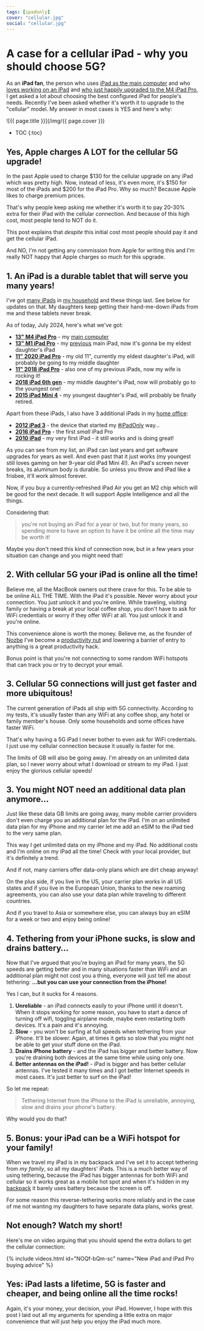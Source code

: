 ```yaml
---
tags: [ipadonly]
cover: "cellular.jpg"
social: "cellular.jpg"
---
```


# A case for a cellular iPad - why you should choose 5G?

As an **iPad fan**, the person who uses [iPad as the main computer](/ipadv) and who [loves working on an iPad](/ipadp) and [who just happily upgraded to the M4 iPad Pro](/ipadm4), I get asked a lot about choosing the best configured iPad for people's needs. Recently I've been asked whether it's worth it to upgrade to the "cellular" model. My answer in most cases is YES and here's why:

<!--More-->

![{{ page.title }}](/img/{{ page.cover }})

* TOC
{:toc}

## Yes, Apple charges A LOT for the cellular 5G upgrade!

In the past Apple used to charge $130 for the cellular upgrade on any iPad which was pretty high. Now, instead of less, it's even more, it's $150 for most of the iPads and $200 for the iPad Pro. Why so much? Because Apple likes to charge premium prices.

That's why people keep asking me whether it's worth it to pay 20-30% extra for their iPad with the cellular connection. And because of this high cost, most people tend to NOT do it.

This post explains that *despite* this initial cost most people should pay it and get the cellular iPad.

And NO, I'm not getting any commission from Apple for writing this and I'm really NOT happy that Apple charges so much for this upgrade.

## 1. An iPad is a durable tablet that will serve you many years!

I've got [many iPads](/podcast-14/) in [my household](/myipads/) and these things last. See below for updates on that. My daughters keep getting their hand-me-down iPads from me and these tablets never break.

As of today, July 2024, here's what we've got:

- **[13" M4 iPad Pro](/ipadm4)** - my [main computer](/ipadv)
- **[13" M1 iPad Pro](/ipad13)** - my [previous](/ipad13pro) main iPad, now it's gonna be my eldest daughter's iPad
- **[11" 2020 iPad Pro](/ipad)** - my old 11", currently my eldest daughter's iPad, will probably be going to my middle daughter
- **[11" 2018 iPad Pro](/ipadretro/)** - also one of my previous iPads, now my wife is rocking it!
- **[2018 iPad 6th gen](https://en.wikipedia.org/wiki/IPad_(6th_generation))** - my middle daughter's iPad, now will probably go to the youngest one!
- **[2015 iPad Mini 4](https://en.wikipedia.org/wiki/IPad_Mini_4)** - my youngest daughter's iPad, will probably be finally retired.

Apart from these iPads, I also have 3 additional iPads in my [home office](/office/):

- **[2012 iPad 3](/ipad3/)** - the device that started my [#iPadOnly](/ipadonly) way…
- **[2016 iPad Pro](/babyipad/)** - the first *small* iPad Pro
- **[2010 iPad](/i-have-to-admit-this-5-reasons-why-ipad-is-th/)** - my very first iPad - it still works and is doing great!

As you can see from my list, an iPad can last years and get software upgrades for years as well. And even past that it just works (my youngest still loves gaming on her 9-year old iPad Mini 4!). An iPad's screen never breaks, its aluminum body is durable. So unless you throw and iPad like a frisbee, it'll work almost forever.

Now, if you buy a currently-refreshed iPad Air you get an M2 chip which will be good for the next decade. It will support Apple Intelligence and all the things.

Considering that:

> you're not buying an iPad for a year or two, but for many years, so spending more to have an option to have it be online all the time may be worth it!

Maybe you don't need this kind of connection now, but in a few years your situation can change and you might need that!

## 2. With cellular 5G your iPad is online all the time!

Believe me, all the MacBook owners out there crave for this. To be able to be online ALL THE TIME. With the iPad it's possible. Never worry about your connection. You just unlock it and you're online. While traveling, visiting family or having a break at your local coffee shop, you don't have to ask for WiFi credentials or worry if they offer WiFi at all. You just unlock it and you're online.

This convenience alone is worth the money. Believe me, as the founder of [Nozbe][n] I've become a [productivity nut](/productivity/) and lowering a barrier of entry to anything is a great productivity hack.

Bonus point is that you're not connecting to some random WiFi hotspots that can track you or try to decrypt your email.

## 3. Cellular 5G connections will just get faster and more ubiquitous!

The current generation of iPads all ship with 5G connectivity. According to my tests, it's usually faster than any WiFi at any coffee shop, any hotel or family member's house. Only some households and some offices have faster WiFi.

That's why having a 5G iPad I never bother to even ask for WiFi credentials. I just use my cellular connection because it usually is faster for me.

The limits of GB will also be going away. I'm already on an unlimited data plan, so I never worry about what I download or stream to my iPad. I just enjoy the glorious cellular speeds!

## 3. You might NOT need an additional data plan anymore…

Just like these data GB limits are going away, many mobile carrier providers don't even charge you an additional plan for the iPad. I'm on an unlimited data plan for my iPhone and my carrier let me add an eSIM to the iPad tied to the very same plan.

This way I get unlimited data on my iPhone and my iPad. No additional costs and I'm online on my iPad all the time! Check with your local provider, but it's definitely a trend.

And if not, many carriers offer data-only plans which are dirt cheap anyway!

On the plus side, if you live in the US, your carrier plan works in all US states and if you live in the European Union, thanks to the new roaming agreements, you can also use your data plan while traveling to different countries.

And if you travel to Asia or somewhere else, you can always buy an eSIM for a week or two and enjoy being online!

## 4. Tethering from your iPhone sucks, is slow and drains battery…

Now that I've argued that you're buying an iPad for many years, the 5G speeds are getting better and in many situations faster than WiFi and an additional plan might not cost you a thing, everyone will just tell me about tethering: **…but you can use your connection from the iPhone!**

Yes I can, but it sucks for 4 reasons.

1. **Unreliable** - an iPad connects easily to your iPhone until it doesn't. When it stops working for some reason, you have to start a dance of turning off wifi, toggling airplane mode, maybe even restarting both devices. It's a pain and it's annoying.
2. **Slow** - you won't be surfing at full speeds when tethering from your iPhone. It'll be slower. Again, at times it gets so slow that you might not be able to get your stuff done on the iPad.
3. **Drains iPhone battery** - and the iPad has bigger and better battery. Now you're draining both devices at the same time while using only one.
4. **Better antennas on the iPad!** - iPad is bigger and has better cellular antennas. I've tested it many times and I got better Internet speeds in most cases. It's just better to surf on the iPad!

So let me repeat:

> Tethering Internet from the iPhone to the iPad is unreliable, annoying, slow and drains your phone's battery.

Why would you do that?

## 5. Bonus: your iPad can be a WiFi hotspot for your family!

When we travel my iPad is in my backpack and I've set it to accept tethering from *my family*, so all my daughters' iPads. This is a much better way of using tethering, because the iPad has bigger antennas for both WiFi and cellular so it works great as a mobile hot spot and when it's hidden in my [backpack](/backpack24) it barely uses battery because the screen is off.

For some reason this reverse-tethering works more reliably and in the case of me not wanting my daughters to have separate data plans, works great.

## Not enough? Watch my short!

Here's me on video arguing that you should spend the extra dollars to get the cellular connection:

{% include videos.html id="NOQf-bQm-sc" name="New iPad and iPad Pro buying advice" %}

## Yes: iPad lasts a lifetime, 5G is faster and cheaper, and being online all the time rocks!

Again, it's your money, your decision, your iPad. However, I hope with this post I laid out all my arguments for spending a little extra on major convenience that will just help you enjoy the iPad much more.

[n]: https://michael.gratis/nozbe
[np]: https://michael.gratis/nozbepersonal